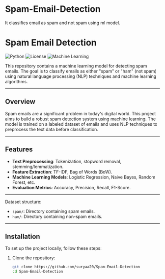 # Spam-Email-Detection
It classifies email as spam and not spam using ml model.
# Spam Email Detection

![Python](https://img.shields.io/badge/Python-3.8%2B-blue)
![License](https://img.shields.io/badge/License-MIT-green)
![Machine Learning](https://img.shields.io/badge/Machine%20Learning-Spam%20Detection-orange)

This repository contains a machine learning model for detecting spam emails. The goal is to classify emails as either "spam" or "ham" (not spam) using natural language processing (NLP) techniques and machine learning algorithms.

---


## Overview

Spam emails are a significant problem in today's digital world. This project aims to build a robust spam detection system using machine learning. The model is trained on a labeled dataset of emails and uses NLP techniques to preprocess the text data before classification.

---

## Features

- **Text Preprocessing**: Tokenization, stopword removal, stemming/lemmatization.
- **Feature Extraction**: TF-IDF, Bag of Words (BoW).
- **Machine Learning Models**: Logistic Regression, Naive Bayes, Random Forest, etc.
- **Evaluation Metrics**: Accuracy, Precision, Recall, F1-Score.

---


Dataset structure:
- `spam/`: Directory containing spam emails.
- `ham/`: Directory containing non-spam emails.

---

## Installation

To set up the project locally, follow these steps:

1. Clone the repository:
   ```bash
   git clone https://github.com/suryaa20/Spam-Email-Detection
   cd Spam-Email-Detection
